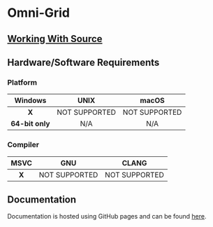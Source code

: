 # Omni-Grid

## [Working With Source](Docs/source.md)

## Hardware/Software Requirements

### Platform

|     Windows     |     UNIX      |     macOS     |
| :-------------: | :-----------: | :-----------: |
|      __X__      | NOT SUPPORTED | NOT SUPPORTED |
| __64-bit only__ |      N/A      |      N/A      |
### Compiler

| MSVC  |      GNU      |     CLANG     |
| :---: | :-----------: | :-----------: |
| __X__ | NOT SUPPORTED | NOT SUPPORTED |

## Documentation

Documentation is hosted using GitHub pages and can be found [here](https://durengo.github.io/Omni-Grid/Docs/html/index.html).
